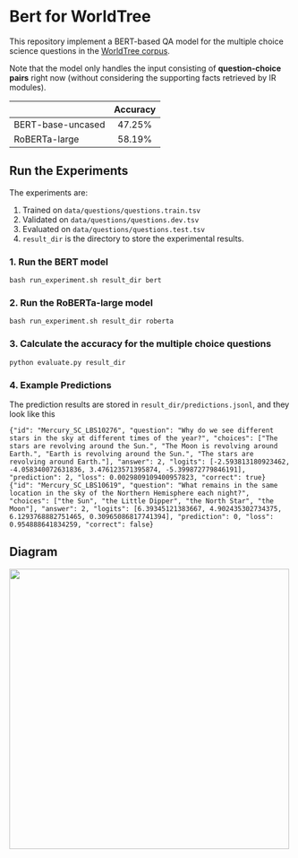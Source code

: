 # Bert for WorldTree

This repository implement a BERT-based QA model for the multiple choice science questions in the [WorldTree corpus](http://cognitiveai.org/explanationbank/). 

Note that the model only handles the input consisting of **question-choice pairs** right now (without considering the supporting facts retrieved by IR modules). 


|                 | Accuracy      |
| -------------   |:-------------:|
|BERT-base-uncased| 47.25%        |
|  RoBERTa-large  | 58.19%        |




## Run the Experiments

The experiments are:
1. Trained on `data/questions/questions.train.tsv`
2. Validated on `data/questions/questions.dev.tsv`
3. Evaluated on `data/questions/questions.test.tsv`
4. `result_dir` is the directory to store the experimental results.


### 1. Run the BERT model
```
bash run_experiment.sh result_dir bert 
```

### 2. Run the RoBERTa-large model
```
bash run_experiment.sh result_dir roberta
```

### 3. Calculate the accuracy for the multiple choice questions

```
python evaluate.py result_dir
```



### 4. Example Predictions

The prediction results are stored in `result_dir/predictions.jsonl`, and they look like this

```
{"id": "Mercury_SC_LBS10276", "question": "Why do we see different stars in the sky at different times of the year?", "choices": ["The stars are revolving around the Sun.", "The Moon is revolving around Earth.", "Earth is revolving around the Sun.", "The stars are revolving around Earth."], "answer": 2, "logits": [-2.593813180923462, -4.058340072631836, 3.476123571395874, -5.399872779846191], "prediction": 2, "loss": 0.0029809109400957823, "correct": true}
{"id": "Mercury_SC_LBS10619", "question": "What remains in the same location in the sky of the Northern Hemisphere each night?", "choices": ["the Sun", "the Little Dipper", "the North Star", "the Moon"], "answer": 2, "logits": [6.39345121383667, 4.902435302734375, 6.1293768882751465, 0.30965086817741394], "prediction": 0, "loss": 0.954888641834259, "correct": false}
```


## Diagram
<img src="https://i.imgur.com/ebKj8MP.png" width="500">
